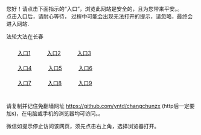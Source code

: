 您好！请点击下面指示的“入口”，浏览此网站是安全的，且为您带来平安。。 <br/>
点击入口后，请耐心等待， 过程中可能会出现无法打开的提示，请忽略，最终会进入网站. </br>

法轮大法在长春<br/>
<div style="padding:10px"><a style="margin:20px" target="_blank" href="https://dxmclc4rd3byk.cloudfront.net/2Qpsp?aolnkefi" id="ccLink1" rel="nofollow">入口1</a> <a target="_blank" style="margin:20px" href="https://d3kpztr0gw2fnv.cloudfront.net/2Qpsp?hgfjsp" id="ccLink2" rel="nofollow">入口2</a> <a style="margin:20px" target="_blank" href="https://d1pgt5642wbetm.cloudfront.net/2Qpsp?xeespwfq" id="ccLink3" rel="nofollow">入口3</a></div>

<div style="padding:10px" ><a style="margin:20px" target="_blank" href="https://dxmclc4rd3byk.cloudfront.net/2Qpsp?aolnkefi" id="ccLink4" rel="nofollow">入口4</a> <a style="margin:20px" href="https://d3kpztr0gw2fnv.cloudfront.net/2Qpsp?hgfjsp" target="_blank" id="ccLink5" rel="nofollow">入口5</a> <a style="margin:20px" href="https://d1pgt5642wbetm.cloudfront.net/2Qpsp?xeespwfq" target="_blank" id="ccLink6" rel="nofollow">入口6</a></div>

<div style="padding:10px"><a style="margin:20px" target="_blank" href="https://dxmclc4rd3byk.cloudfront.net/2Qpsp?aolnkefi" id="ccLink7" rel="nofollow">入口7</a> <a style="margin:20px" href="https://d3kpztr0gw2fnv.cloudfront.net/2Qpsp?hgfjsp" target="_blank" id="ccLink8" rel="nofollow">入口8</a> <a style="margin:20px" target="_blank" href="https://d1pgt5642wbetm.cloudfront.net/2Qpsp?xeespwfq" id="ccLink9" rel="nofollow">入口9</a></div>

<br/>



请复制并记住免翻墙网址 https://github.com/yntd/changchunzx (http后一定要加s)，在电脑或手机的浏览器均可访问。。<br/>

微信如提示停止访问该网页，须先点击右上角，选择浏览器打开。
